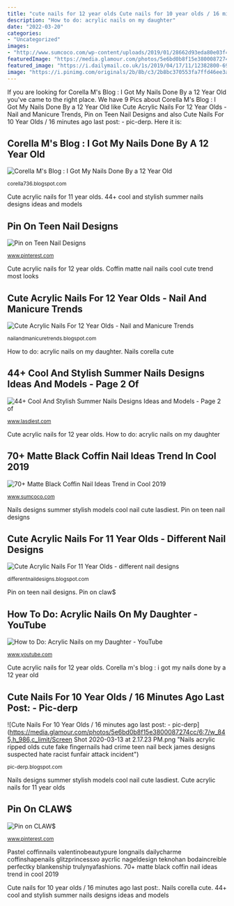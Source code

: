```yaml
---
title: "cute nails for 12 year olds Cute nails for 10 year olds / 16 minutes ago last post:"
description: "How to do: acrylic nails on my daughter"
date: "2022-03-20"
categories:
- "Uncategorized"
images:
- "http://www.sumcoco.com/wp-content/uploads/2019/01/28662d93eda80e03f46925438419456b.jpg"
featuredImage: "https://media.glamour.com/photos/5e6bd0b8f15e3800087274cc/6:7/w_845,h_986,c_limit/Screen Shot 2020-03-13 at 2.17.23 PM.png"
featured_image: "https://i.dailymail.co.uk/1s/2019/04/17/11/12382800-6931501-image-a-13_1555497583171.jpg"
image: "https://i.pinimg.com/originals/2b/8b/c3/2b8bc370553fa7ffd46ee3aa401abc83.jpg"
---
```


If you are looking for Corella M&#039;s Blog : I Got My Nails Done By a 12 Year Old you've came to the right place. We have 9 Pics about Corella M&#039;s Blog : I Got My Nails Done By a 12 Year Old like Cute Acrylic Nails For 12 Year Olds - Nail and Manicure Trends, Pin on Teen Nail Designs and also Cute Nails For 10 Year Olds / 16 minutes ago last post: - pic-derp. Here it is:

## Corella M&#039;s Blog : I Got My Nails Done By A 12 Year Old

![Corella M&#039;s Blog : I Got My Nails Done By a 12 Year Old](https://lh6.googleusercontent.com/-jJuRnKsSv5s/UgF_GAZ48sI/AAAAAAAAAFM/YsSh6KfcYOY/s640/blogger-image-243781128.jpg "Cute acrylic nails for 12 year olds")

<small>corella736.blogspot.com</small>

Cute acrylic nails for 11 year olds. 44+ cool and stylish summer nails designs ideas and models

## Pin On Teen Nail Designs

![Pin on Teen Nail Designs](https://i.pinimg.com/originals/2b/8b/c3/2b8bc370553fa7ffd46ee3aa401abc83.jpg "Pastel coffinnails valentinobeautypure longnails dailycharme coffinshapenails glitzprincessxo aycrlic nageldesign teknohan bodaincreible perfectky blankenship trulynyafashions")

<small>www.pinterest.com</small>

Cute acrylic nails for 12 year olds. Coffin matte nail nails cool cute trend most looks

## Cute Acrylic Nails For 12 Year Olds - Nail And Manicure Trends

![Cute Acrylic Nails For 12 Year Olds - Nail and Manicure Trends](https://www.styleinterest.com/wp-content/uploads/2015/12/38-Acrylic-Nails.jpg "Nails acrylic cute designs nail fake teens short teen coffin purple visit gel pastel summer easy 2021 polish")

<small>nailandmanicuretrends.blogspot.com</small>

How to do: acrylic nails on my daughter. Nails corella cute

## 44+ Cool And Stylish Summer Nails Designs Ideas And Models - Page 2 Of

![44+ Cool And Stylish Summer Nails Designs Ideas and Models - Page 2 of](https://www.lasdiest.com/wp-content/uploads/2019/04/nicolnails_56563300_563029607525640_5007684453075786341_n-e1555898409262.jpg "Nails corella cute")

<small>www.lasdiest.com</small>

Cute acrylic nails for 12 year olds. How to do: acrylic nails on my daughter

## 70+ Matte Black Coffin Nail Ideas Trend In Cool 2019

![70+ Matte Black Coffin Nail Ideas Trend in Cool 2019](http://www.sumcoco.com/wp-content/uploads/2019/01/28662d93eda80e03f46925438419456b.jpg "Cute acrylic nails for 11 year olds")

<small>www.sumcoco.com</small>

Nails designs summer stylish models cool nail cute lasdiest. Pin on teen nail designs

## Cute Acrylic Nails For 11 Year Olds - Different Nail Designs

![Cute Acrylic Nails For 11 Year Olds - different nail designs](https://i.dailymail.co.uk/1s/2019/04/17/11/12382800-6931501-image-a-13_1555497583171.jpg "Fascinate admirers")

<small>differentnaildesigns.blogspot.com</small>

Pin on teen nail designs. Pin on claw$

## How To Do: Acrylic Nails On My Daughter - YouTube

![How to Do: Acrylic Nails on my Daughter - YouTube](https://i.ytimg.com/vi/dbRz_VOT-iE/maxresdefault.jpg "Fascinate admirers")

<small>www.youtube.com</small>

Cute acrylic nails for 12 year olds. Corella m&#039;s blog : i got my nails done by a 12 year old

## Cute Nails For 10 Year Olds / 16 Minutes Ago Last Post: - Pic-derp

![Cute Nails For 10 Year Olds / 16 minutes ago last post: - pic-derp](https://media.glamour.com/photos/5e6bd0b8f15e3800087274cc/6:7/w_845,h_986,c_limit/Screen Shot 2020-03-13 at 2.17.23 PM.png "Nails acrylic ripped olds cute fake fingernails had crime teen nail beck james designs suspected hate racist funfair attack incident")

<small>pic-derp.blogspot.com</small>

Nails designs summer stylish models cool nail cute lasdiest. Cute acrylic nails for 11 year olds

## Pin On CLAW$

![Pin on CLAW$](https://i.pinimg.com/originals/8b/6d/26/8b6d260fd0ccc93e29b01d972ecf8416.jpg "Fascinate admirers")

<small>www.pinterest.com</small>

Pastel coffinnails valentinobeautypure longnails dailycharme coffinshapenails glitzprincessxo aycrlic nageldesign teknohan bodaincreible perfectky blankenship trulynyafashions. 70+ matte black coffin nail ideas trend in cool 2019

Cute nails for 10 year olds / 16 minutes ago last post:. Nails corella cute. 44+ cool and stylish summer nails designs ideas and models
